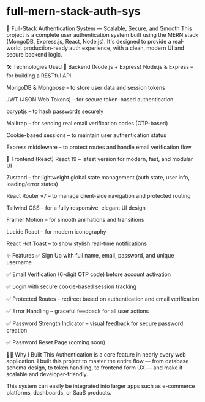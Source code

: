 ﻿# full-mern-stack-auth-sys


🚀 Full-Stack Authentication System — Scalable, Secure, and Smooth
This project is a complete user authentication system built using the MERN stack (MongoDB, Express.js, React, Node.js). It's designed to provide a real-world, production-ready auth experience, with a clean, modern UI and secure backend logic.

🛠️ Technologies Used
🧠 Backend (Node.js + Express)
Node.js & Express – for building a RESTful API

MongoDB & Mongoose – to store user data and session tokens

JWT (JSON Web Tokens) – for secure token-based authentication

bcryptjs – to hash passwords securely

Mailtrap – for sending real email verification codes (OTP-based)

Cookie-based sessions – to maintain user authentication status

Express middleware – to protect routes and handle email verification flow

🎨 Frontend (React)
React 19 – latest version for modern, fast, and modular UI

Zustand – for lightweight global state management (auth state, user info, loading/error states)

React Router v7 – to manage client-side navigation and protected routing

Tailwind CSS – for a fully responsive, elegant UI design

Framer Motion – for smooth animations and transitions

Lucide React – for modern iconography

React Hot Toast – to show stylish real-time notifications

✨ Features
✅ Sign Up with full name, email, password, and unique username

✅ Email Verification (6-digit OTP code) before account activation

✅ Login with secure cookie-based session tracking

✅ Protected Routes – redirect based on authentication and email verification

✅ Error Handling – graceful feedback for all user actions

✅ Password Strength Indicator – visual feedback for secure password creation

✅ Password Reset Page (coming soon)

🧑‍💻 Why I Built This
Authentication is a core feature in nearly every web application. I built this project to master the entire flow — from database schema design, to token handling, to frontend form UX — and make it scalable and developer-friendly.

This system can easily be integrated into larger apps such as e-commerce platforms, dashboards, or SaaS products.

